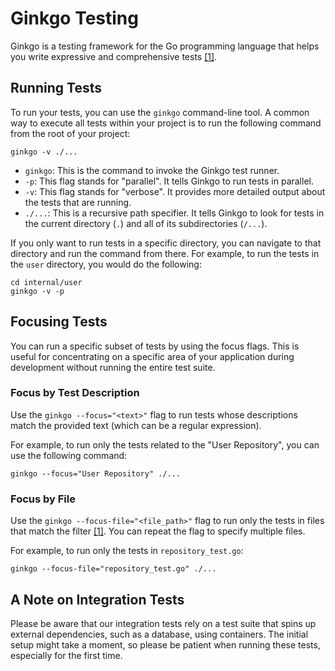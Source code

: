 # Ginkgo Testing

Ginkgo is a testing framework for the Go programming language that helps you write expressive and comprehensive tests [[1]](https://onsi.github.io/ginkgo/).

## Running Tests

To run your tests, you can use the `ginkgo` command-line tool. A common way to execute all tests within your project is to run the following command from the root of your project:

```textmate
ginkgo -v ./...
```


*   `ginkgo`: This is the command to invoke the Ginkgo test runner.
*   `-p`: This flag stands for "parallel". It tells Ginkgo to run tests in parallel.
*   `-v`: This flag stands for "verbose". It provides more detailed output about the tests that are running.
*   `./...`: This is a recursive path specifier. It tells Ginkgo to look for tests in the current directory (`.`) and all of its subdirectories (`/...`).

If you only want to run tests in a specific directory, you can navigate to that directory and run the command from there. For example, to run the tests in the `user` directory, you would do the following:

```textmate
cd internal/user
ginkgo -v -p
```


## Focusing Tests

You can run a specific subset of tests by using the focus flags. This is useful for concentrating on a specific area of your application during development without running the entire test suite.

### Focus by Test Description

Use the `ginkgo --focus="<text>"` flag to run tests whose descriptions match the provided text (which can be a regular expression).

For example, to run only the tests related to the "User Repository", you can use the following command:

```textmate
ginkgo --focus="User Repository" ./...
```


### Focus by File

Use the `ginkgo --focus-file="<file_path>"` flag to run only the tests in files that match the filter [[1]](https://onsi.github.io/ginkgo/). You can repeat the flag to specify multiple files.

For example, to run only the tests in `repository_test.go`:

```textmate
ginkgo --focus-file="repository_test.go" ./...
```


## A Note on Integration Tests

Please be aware that our integration tests rely on a test suite that spins up external dependencies, such as a database, using containers. The initial setup might take a moment, so please be patient when running these tests, especially for the first time.